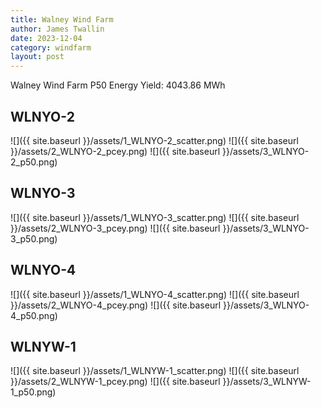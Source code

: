 ```yaml
---
title: Walney Wind Farm
author: James Twallin
date: 2023-12-04
category: windfarm
layout: post
---
```

Walney Wind Farm P50 Energy Yield: 4043.86 MWh

WLNYO-2
-------------
![]({{ site.baseurl }}/assets/1_WLNYO-2_scatter.png)
![]({{ site.baseurl }}/assets/2_WLNYO-2_pcey.png)
![]({{ site.baseurl }}/assets/3_WLNYO-2_p50.png)

WLNYO-3
-------------
![]({{ site.baseurl }}/assets/1_WLNYO-3_scatter.png)
![]({{ site.baseurl }}/assets/2_WLNYO-3_pcey.png)
![]({{ site.baseurl }}/assets/3_WLNYO-3_p50.png)

WLNYO-4
-------------
![]({{ site.baseurl }}/assets/1_WLNYO-4_scatter.png)
![]({{ site.baseurl }}/assets/2_WLNYO-4_pcey.png)
![]({{ site.baseurl }}/assets/3_WLNYO-4_p50.png)

WLNYW-1
-------------
![]({{ site.baseurl }}/assets/1_WLNYW-1_scatter.png)
![]({{ site.baseurl }}/assets/2_WLNYW-1_pcey.png)
![]({{ site.baseurl }}/assets/3_WLNYW-1_p50.png)

